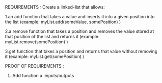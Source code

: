 REQUIREMENTS :
Create a linked-list that allows:

1.an add function that takes a value and inserts it into a given position into the list
(example: myList.add(someValue, somePosition) )

2.a remove function that takes a position and removes the value stored at that position of the list and returns it
(example: myList.remove(somePosition) )

3.get function that takes a position and returns that value without removing it
(example: myList.get(somePosition) )

PROOF OF REQUIREMENTS :

1. Add function 
  a. inputs/outputs
